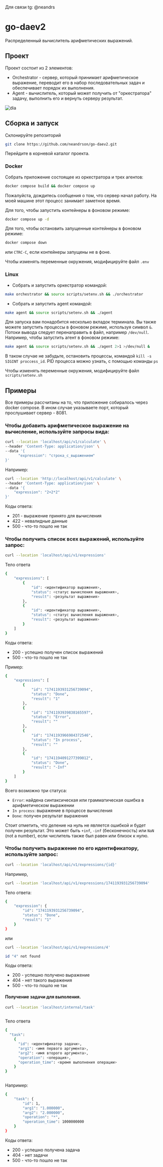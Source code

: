 Для связи tg: @neandrs

# go-daev2
Распределенный вычислитель арифметических выражений.


## Проект

Проект состоит из 2 элементов:

- Orchestrator - сервер, который принимает арифметическое выражение, переводит его в
  набор последовательных задач и обеспечивает порядок их выполнения. 
- Agent - вычислитель, который может получить от "оркестратора" задачу, выполнить его и
  вернуть серверу результат.

<img src="misc/Diagram.png" alt=dia widt="900"/>

## Сборка и запуск

Склонируйте репозиторий
```sh
git clone https://github.com/neandrson/go-daev2.git
```
Перейдите в корневой каталог проекта.

### Docker

Собрать приложение состоящее из оркестратора и трех агентов:
```sh
docker compose build && docker compose up
```

Пожалуйста, дождитесь сообщения о том, что сервер начал работу.
На моей машине этот процесс занимает заметное время.


Для того, чтобы запустить контейнеры в фоновом режиме:
```sh
docker compose up -d
```

Для того, чтобы остановить запущенные контейнеры  в фоновом режиме:
```sh
docker compose down
```
или `CTRC-C`, если контейнеры запущены не в фоне.

Чтобы изменять переменные окружения, модифицируйте файл `.env`


### Linux
  - Собрать и запустить оркестратор командой:
  ```sh
  make orchestrator && source scripts/setenv.sh && ./orchestrator
  ```
  - Собрать и запустить agent командой:
  ```sh
  make agent && source scripts/setenv.sh && ./agent
  ```

Для запуска вам понадобится несколько вкладок терминала.
Вы также можете запустить процессы в фоновом режиме, используя символ `&`.
Потоки вывода следует перенаправить в файл, например `/dev/null`.
Например, чтобы запустить агент в фоновом режиме:
  ```sh
  make agent && source scripts/setenv.sh && ./agent 2>1 >/dev/null &
  ```
В таком случае не забудьте, остановить процессы, командой `kill -s SIGINT proccess_id`.
PID процесса можно узнать, с помощью команды `ps`

Чтобы изменять переменные окружения, модифицируйте файл `scripts/setenv.sh`

## Примеры

Все примеры рассчитаны на то, что приложение собиралось через docker compose.
В ином случае указываете порт, который прослушивает сервер - 8081.

### Чтобы добавить арифметическое выражение на вычисление, используйте запросы вида:

```sh
curl --location 'localhost/api/v1/calculate' \
--header 'Content-Type: application/json' \
--data '{
      "expression": "строка_с_выражением"
}'
```

Например:

```sh
curl --location 'http://localhost/api/v1/calculate' \
--header 'Content-Type: application/json' \
--data '{
    "expression": "2+2*2"
}'
```

Коды ответа:
- 201 - выражение принято для вычисления
- 422 - невалидные данные
- 500 - что-то пошло не так

### Чтобы получить список всех выражений, используйте запрос:

```sh
curl --location 'localhost/api/v1/expressions'
```
Тело ответа
```sh
{
    "expressions": [
        {
            "id": <идентификатор выражения>,
            "status": <статус вычисления выражения>,
            "result": <результат выражения>
        },
        {
            "id": <идентификатор выражения>,
            "status": <статус вычисления выражения>,
            "result": <результат выражения>
        }
    ]
}
```
Коды ответа:
- 200 - успешно получен список выражений
- 500 - что-то пошло не так

Пример:
```sh
{
    "expressions": [
        {
            "id": "1741193931256739094",
            "status": "Done",
            "result": "1"
        },
        {
            "id": "1741193939838165597",
            "status": "Error",
            "result": ""
        },
        {
            "id": "1741193966984372546",
            "status": "In process",
            "result": ""
        },
        {
            "id": "1741194091277399012",
            "status": "Done",
            "result": "-Inf"
        }
    ]
}
```
Всего возможно три статуса:
- `Error`:      найдена синтаксическая или грамматическая ошибка в арифметическом выражении
- `In process`: выражение в процессе вычисления
- `Done`:       получен результат выражения

Стоит отметить, что деление на нуль не является ошибкой и будет получен результат.
Это может быть `+inf`, `-inf` (бесконечность) или `NaN` (not a number), если числитель
также был равен или близок к нулю.

### Чтобы получить выражение по его идентификатору, используйте запрос:

```sh
curl --location 'localhost/api/v1/expressions/{id}'
```

Например,

```sh
curl --location 'localhost/api/v1/expressions/1741193931256739094'
```
Тело ответа:
```sh
{
    "expression": {
        "id": "1741193931256739094",
        "status": "Done",
        "result": "1"
    }
}
```
или

```sh
curl --location 'localhost/api/v1/expressions/4'
```
```sh
id "4" not found
```
Коды ответа:
- 200 - успешно получено выражение
- 404 - нет такого выражения
- 500 - что-то пошло не так

#### Получение задачи для выполения.
 
```sh
curl --location 'localhost/internal/task'
 
```

Тело ответа

```sh
{
  "task":
    {
      "id": <идентификатор задачи>,
      "arg1": <имя первого аргумента>,
      "arg2": <имя второго аргумента>,
      "operation": <операция>,
      "operation_time": <время выполнения операции>
    }
}
 
```

Например:

```sh
{
    "task": {
        "id": 1,
        "arg1": "1.000000",
        "arg2": "2.000000",
        "operation": "*",
        "operation_time": 1000000000
    }
}
```
Коды ответа:
- 200 - успешно получена задача
- 404 - нет задачи
- 500 - что-то пошло не так

